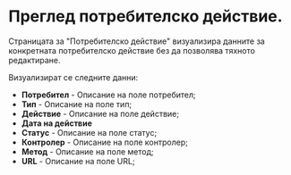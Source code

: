 # Преглед потребителско действие.
Страницата за "Потребителско действие" визуализира данните за конкретната потребителско действие без да позволява тяхното редактиране.

Визуализират се следните данни:
* **Потребител** - Описание на поле потребител;
* **Тип** - Описание на поле тип;
* **Действие** - Описание на поле действие;
* **Дата на действие**
* **Статус** - Описание на поле статус;
* **Контролер** - Описание на поле контролер;
* **Метод** - Описание на поле метод;
* **URL** - Описание на поле URL;